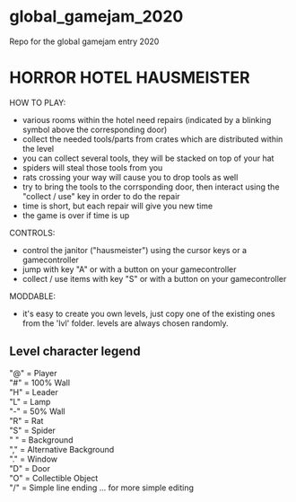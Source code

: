 # global_gamejam_2020
Repo for the global gamejam entry 2020

# HORROR HOTEL HAUSMEISTER

HOW TO PLAY:
- various rooms within the hotel need repairs (indicated by a blinking
  symbol above the corresponding door)
- collect the needed tools/parts from crates which are distributed within
  the level
- you can collect several tools, they will be stacked on top of your hat
- spiders will steal those tools from you
- rats crossing your way will cause you to drop tools as well
- try to bring the tools to the corrsponding door, then interact using
  the "collect / use" key in order to do the repair
- time is short, but each repair will give you new time
- the game is over if time is up

CONTROLS:
- control the janitor ("hausmeister") using the cursor keys or a
  gamecontroller
- jump with key "A" or with a button on your gamecontroller
- collect / use items with key "S" or with a button on your gamecontroller

MODDABLE:
- it's easy to create you own levels, just copy one of the existing ones
  from the 'lvl' folder. levels are always chosen randomly.

## Level character legend
"@" = Player<br>
"#" = 100% Wall<br>
"H" = Leader<br>
"L" = Lamp<br>
"-" = 50% Wall<br>
"R" = Rat<br>
"S" = Spider<br>
" " = Background<br>
"," = Alternative Background<br>
"." = Window<br>
"D" = Door<br>
"O" = Collectible Object<br>
"/" = Simple line ending ... for more simple editing<br>
